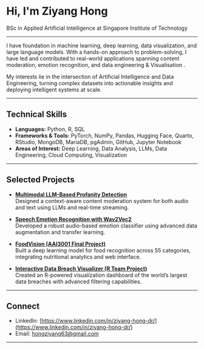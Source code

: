 # Hi, I'm Ziyang Hong

BSc in Applied Artificial Intelligence at Singapore Institute of Technology  

---

I have foundation in machine learning, deep learning, data visualization, and large language models. With a hands-on approach to problem-solving, I have led and contributed to real-world applications spanning content moderation, emotion recognition, and data engineering & Visualisation .

My interests lie in the intersection of Artificial Intelligence and Data Engineering, turning complex datasets into actionable insights and deploying intelligent systems at scale. 

---

## Technical Skills

- **Languages:** Python, R, SQL  
- **Frameworks & Tools:** PyTorch, NumPy, Pandas, Hugging Face, Quarto, RStudio, MongoDB, MariaDB, pgAdmin, GitHub, Jupyter Notebook  
- **Areas of Interest:** Deep Learning, Data Analysis, LLMs, Data Engineering, Cloud Computing, Visualization  

---

## Selected Projects

- **[Multimodal LLM-Based Profanity Detection](https://github.com/2302660/profanity-detection.git)**  
  Designed a context-aware content moderation system for both audio and text using LLMs and real-time streaming.

- **[Speech Emotion Recognition with Wav2Vec2](https://github.com/2302660/Speech-Emotion-Recognition-using-Wav2Vec2.git)**  
  Developed a robust audio-based emotion classifier using advanced data augmentation and transfer learning.

- **[FoodVision (AAI3001 Final Project)](https://github.com/2302660/aai3001_final_project.git)**  
  Built a deep learning model for food recognition across 55 categories, integrating nutritional analytics and web interface.

- **[Interactive Data Breach Visualizer (R Team Project)](https://github.com/2302660/r_team_project.git)**  
  Created an R-powered visualization dashboard of the world’s largest data breaches with advanced filtering capabilities.

---

## Connect

- LinkedIn: [https://www.linkedin.com/in/ziyang-hong-dr/](https://www.linkedin.com/in/ziyang-hong-dr/)  
- Email: hongziyang63@gmail.com  

---
